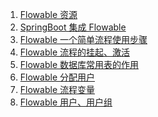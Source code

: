 1. [Flowable 资源][01]
1. [SpringBoot 集成 Flowable][02]
1. [Flowable 一个简单流程使用步骤][03]
1. [Flowable 流程的挂起、激活][04]
1. [Flowable 数据库常用表的作用][05]
1. [Flowable 分配用户][06]
1. [Flowable 流程变量][07]
1. [Flowable 用户、用户组][08]




[01]: https://fgq233.github.io/md/workflow/flowable01
[02]: https://fgq233.github.io/md/workflow/flowable02
[03]: https://fgq233.github.io/md/workflow/flowable03
[04]: https://fgq233.github.io/md/workflow/flowable04
[05]: https://fgq233.github.io/md/workflow/flowable05
[06]: https://fgq233.github.io/md/workflow/flowable06
[07]: https://fgq233.github.io/md/workflow/flowable07
[08]: https://fgq233.github.io/md/workflow/flowable08
[09]: https://fgq233.github.io/md/workflow/flowable09
[10]: https://fgq233.github.io/md/workflow/flowable10


